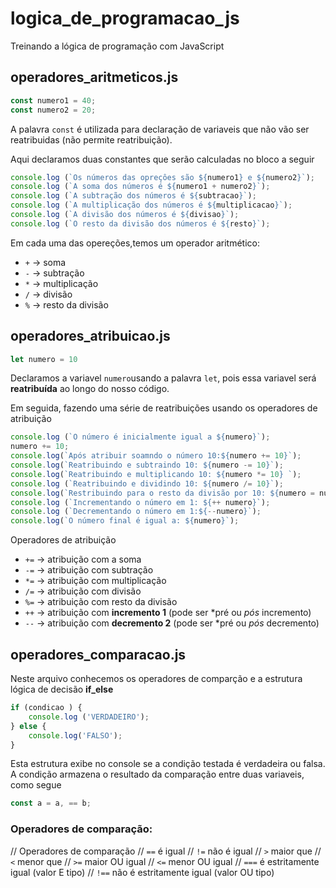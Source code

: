 # logica_de_programacao_js
Treinando a lógica de programação com JavaScript

## operadores_aritmeticos.js

~~~js
const numero1 = 40;
const numero2 = 20;
~~~

A palavra `const` é utilizada para declaração de variaveis que não vão ser reatribuidas (não permite reatribuição).

Aqui declaramos duas constantes que serão calculadas  no bloco a seguir
~~~js
console.log (`Os números das opreçôes são ${numero1} e ${numero2}`);
console.log (`A soma dos números é ${numero1 + numero2}`);
console.log (`A subtração dos números é ${subtracao}`);
console.log (`A multiplicação dos números é ${multiplicacao}`);
console.log (`A divisão dos números é ${divisao}`);
console.log (`O resto da divisão dos números é ${resto}`);
~~~

Em cada uma das opereções,temos um operador aritmético:

* `+` -> soma 
* `-` -> subtração
* `*` -> multiplicação
* `/` -> divisão
* `%` -> resto da divisão


## operadores_atribuicao.js

~~~js
let numero = 10
~~~

Declaramos a variavel `numero`usando a palavra `let`, pois essa variavel será  **reatribuída** ao longo do nosso código.

Em seguida, fazendo uma série de reatribuições usando os operadores de atribuição

~~~js
console.log (`O número é inicialmente igual a ${numero}`);
numero += 10;
console.log(`Após atribuir soamndo o número 10:${numero += 10}`);
console.log(`Reatribuindo e subtraindo 10: ${numero -= 10}`);
console.log(`Reatribuindo e multiplicando 10: ${numero *= 10} `);
console.log (`Reatribuindo e dividindo 10: ${numero /= 10}`);
console.log(`Restribuindo para o resto da divisão por 10: ${numero = numero %= 10}`);
console.log (`Incrementando o número em 1: ${++ numero}`);
console.log (`Decrementando o número em 1:${--numero}`);
console.log(`O número final é igual a: ${numero}`);
~~~

Operadores de atribuição

* `+=` -> atribuição com a soma 
* `-=` -> atribuição com subtração
* `*=` -> atribuição com multiplicação
* `/=` -> atribuição com divisão 
* `%=` -> atribuição com resto da divisão
* `++` -> atribuição com **incremento 1** (pode ser *pré ou *pós* incremento)
* `--` -> atribuição com **decremento 2** (pode ser *pré ou *pós* decremento)


## operadores_comparacao.js

Neste arquivo conhecemos os operadores de comparção e a estrutura lógica de decisão **if_else**

~~~js
if (condicao ) {
    console.log ('VERDADEIRO');
} else {
    console.log('FALSO');
}

~~~
 Esta estrutura exibe no console se a condição testada  é verdadeira  ou falsa. A condição armazena o resultado da comparação entre duas variaveis, como segue 
 ~~~js
 const a = a, == b;
 ~~~

 ### Operadores de comparação:

 // Operadores de comparação
// `==` é igual
// `!=` não é igual
// `>` maior que 
// `<` menor que
// `>=` maior OU igual
// `<=` menor OU igual
// `===` é estritamente igual (valor E tipo) 
// `!==` não é estritamente igual (valor OU tipo)










